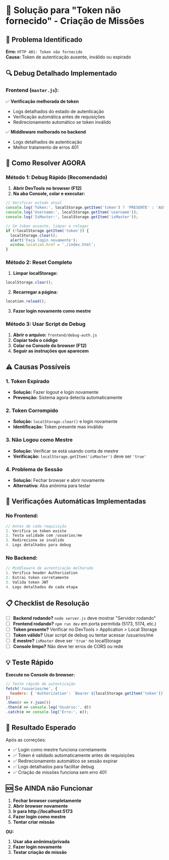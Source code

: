 # 🔐 Solução para "Token não fornecido" - Criação de Missões

## 🚨 Problema Identificado

**Erro:** `HTTP 401: Token não fornecido`  
**Causa:** Token de autenticação ausente, inválido ou expirado

## 🔍 Debug Detalhado Implementado

### **Frontend (`master.js`):**
✅ **Verificação melhorada de token**
- Logs detalhados do estado de autenticação
- Verificação automática antes de requisições
- Redirecionamento automático se token inválido

✅ **Middleware melhorado no backend**
- Logs detalhados de autenticação
- Melhor tratamento de erros 401

## 🚀 Como Resolver AGORA

### **Método 1: Debug Rápido (Recomendado)**

1. **Abrir DevTools no browser (F12)**
2. **Na aba Console, colar e executar:**
```javascript
// Verificar estado atual
console.log('Token:', localStorage.getItem('token') ? 'PRESENTE' : 'AUSENTE');
console.log('Username:', localStorage.getItem('username'));
console.log('IsMaster:', localStorage.getItem('isMaster'));

// Se token ausente, limpar e relogar
if (!localStorage.getItem('token')) {
  localStorage.clear();
  alert('Faça login novamente');
  window.location.href = './index.html';
}
```

### **Método 2: Reset Completo**

1. **Limpar localStorage:**
```javascript
localStorage.clear();
```

2. **Recarregar a página:**
```javascript
location.reload();
```

3. **Fazer login novamente como mestre**

### **Método 3: Usar Script de Debug**

1. **Abrir o arquivo:** `frontend/debug-auth.js`
2. **Copiar todo o código**
3. **Colar no Console do browser (F12)**
4. **Seguir as instruções que aparecem**

## ⚠️ Causas Possíveis

### **1. Token Expirado**
- **Solução:** Fazer logout e login novamente
- **Prevenção:** Sistema agora detecta automaticamente

### **2. Token Corrompido**
- **Solução:** `localStorage.clear()` e login novamente
- **Identificação:** Token presente mas inválido

### **3. Não Logou como Mestre**
- **Solução:** Verificar se está usando conta de mestre
- **Verificação:** `localStorage.getItem('isMaster')` deve ser `'true'`

### **4. Problema de Sessão**
- **Solução:** Fechar browser e abrir novamente
- **Alternativa:** Aba anônima para testar

## 🔧 Verificações Automáticas Implementadas

### **No Frontend:**
```javascript
// Antes de cada requisição
1. Verifica se token existe
2. Testa validade com /usuarios/me
3. Redireciona se inválido
4. Logs detalhados para debug
```

### **No Backend:**
```javascript
// Middleware de autenticação melhorado
1. Verifica header Authorization
2. Extrai token corretamente
3. Valida token JWT
4. Logs detalhados de cada etapa
```

## 📋 Checklist de Resolução

- [ ] **Backend rodando?** `node server.js` deve mostrar "Servidor rodando"
- [ ] **Frontend rodando?** `npm run dev` em porta permitida (5173, 5174, etc.)
- [ ] **Token presente?** Verificar no DevTools > Application > Local Storage
- [ ] **Token válido?** Usar script de debug ou tentar acessar /usuarios/me
- [ ] **É mestre?** `isMaster` deve ser `'true'` no localStorage
- [ ] **Console limpo?** Não deve ter erros de CORS ou rede

## 💡 Teste Rápido

**Execute no Console do browser:**
```javascript
// Teste rápido de autenticação
fetch('/usuarios/me', {
  headers: { 'Authorization': `Bearer ${localStorage.getItem('token')}` }
})
.then(r => r.json())
.then(d => console.log('Usuário:', d))
.catch(e => console.log('Erro:', e));
```

## 🎯 Resultado Esperado

Após as correções:
- ✅ Login como mestre funciona corretamente
- ✅ Token é validado automaticamente antes de requisições
- ✅ Redirecionamento automático se sessão expirar
- ✅ Logs detalhados para facilitar debug
- ✅ Criação de missões funciona sem erro 401

## 🆘 Se AINDA não Funcionar

1. **Fechar browser completamente**
2. **Abrir browser novamente**
3. **Ir para http://localhost:5173**
4. **Fazer login como mestre**
5. **Tentar criar missão**

**OU:**

1. **Usar aba anônima/privada**
2. **Fazer login novamente**
3. **Testar criação de missão**
